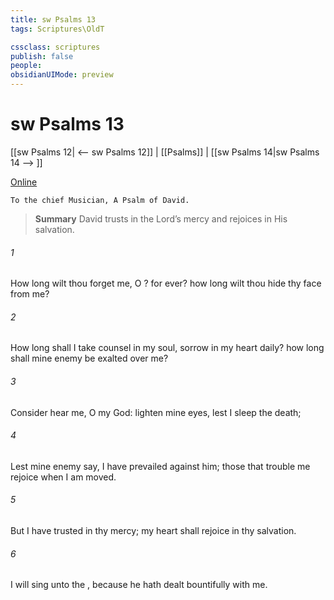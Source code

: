 ```yaml
---
title: sw Psalms 13
tags: Scriptures\OldT

cssclass: scriptures
publish: false
people:
obsidianUIMode: preview
---
```


# sw Psalms 13
[[sw Psalms 12| <-- sw Psalms 12]] | [[Psalms]] | [[sw Psalms 14|sw Psalms 14 --> ]]

[Online](https://churchofjesuschrist.org/study/scriptures/ot/ps/13?lang=eng)

```
To the chief Musician, A Psalm of David.
```

> __Summary__
David trusts in the Lord’s mercy and rejoices in His salvation.

###### 1 
How long wilt thou forget me, O ? for ever? how long wilt thou hide thy face from me?

###### 2 
How long shall I take counsel in my soul,  sorrow in my heart daily? how long shall mine enemy be exalted over me?

###### 3 
Consider  hear me, O  my God: lighten mine eyes, lest I sleep the  death;

###### 4 
Lest mine enemy say, I have prevailed against him;  those that trouble me rejoice when I am moved.

###### 5 
But I have trusted in thy mercy; my heart shall rejoice in thy salvation.

###### 6 
I will sing unto the , because he hath dealt bountifully with me.

